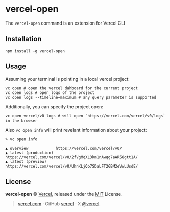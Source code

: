 # vercel-open

The `vercel-open` command is an extension for Vercel CLI

## Installation

```
npm install -g vercel-open
```

## Usage

Assuming your terminal is pointing in a local vercel project:

```
vc open # open the vercel dahboard for the current project
vc open logs # open logs of the project
vc open logs --timeline=maximum # any query parameter is supported
```

Additionally, you can specify the project open:

```
vc open vercel/v0 logs # will open `https://vercel.com/vercel/v0/logs` in the browser
```

Also `vc open info` will print revelant information about your project:

```
> vc open info

▲ overview            https://vercel.com/vercel/v0/
▲ latest (production) https://vercel.com/vercel/v0/2fVgMqXL3km1nAwqg7aAR58gtt1A/
▲ latest (preview)    https://vercel.com/vercel/v0/UhnKLjQb7SDaLFT2GBM2eVwLUsdE/
```

## License

**vercel-open** © [Vercel](https://vercel.com), released under the [MIT](https://github.com/vercel-labs/vercel-open/blob/master/LICENSE.md) License.<br>

> [vercel.com](https://vercel.com) · GitHub [vercel](https://github.com/vercel) · X [@vercel](https://x.com/vercel)
